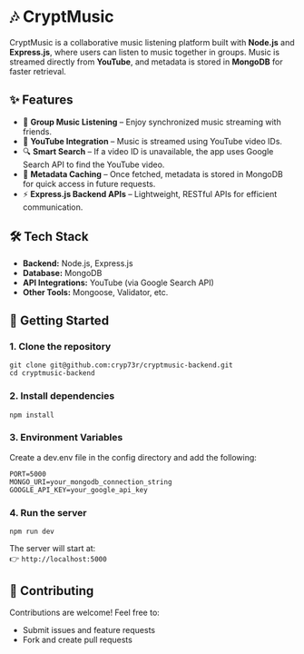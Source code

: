 # 🎶 CryptMusic
CryptMusic is a collaborative music listening platform built with **Node.js** and **Express.js**, where users can listen to music together in groups. Music is streamed directly from **YouTube**, and metadata is stored in **MongoDB** for faster retrieval.

## ✨ Features
- 🔗 **Group Music Listening** – Enjoy synchronized music streaming with friends.
- 🎥 **YouTube Integration** – Music is streamed using YouTube video IDs.
- 🔍 **Smart Search** – If a video ID is unavailable, the app uses Google Search API to find the YouTube video.
- 💾 **Metadata Caching** – Once fetched, metadata is stored in MongoDB for quick access in future requests.
- ⚡ **Express.js Backend APIs** – Lightweight, RESTful APIs for efficient communication.

## 🛠️ Tech Stack
- **Backend:** Node.js, Express.js
- **Database:** MongoDB
- **API Integrations:** YouTube (via Google Search API)
- **Other Tools:** Mongoose, Validator, etc.

## 🚀 Getting Started
### 1. Clone the repository
```
git clone git@github.com:cryp73r/cryptmusic-backend.git
cd cryptmusic-backend
```

### 2. Install dependencies
```
npm install
```

### 3. Environment Variables </br>
   Create a dev.env file in the config directory and add the following:
```
PORT=5000
MONGO_URI=your_mongodb_connection_string
GOOGLE_API_KEY=your_google_api_key
```

### 4. Run the server
```
npm run dev
```

The server will start at: </br>
👉 ```http://localhost:5000```

## 🤝 Contributing
Contributions are welcome! Feel free to:
- Submit issues and feature requests
- Fork and create pull requests